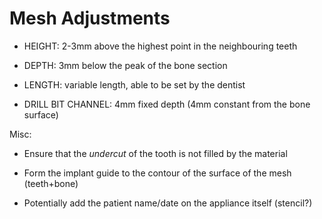 # Mesh Adjustments

- HEIGHT: 2-3mm above the highest point in the neighbouring teeth
- DEPTH: 3mm below the peak of the bone section
- LENGTH: variable length, able to be set by the dentist

- DRILL BIT CHANNEL: 4mm fixed depth (4mm constant from the bone surface)

Misc:
- Ensure that the _undercut_ of the tooth is not filled by the material
- Form the implant guide to the contour of the surface of the mesh (teeth+bone)

- Potentially add the patient name/date on the appliance itself (stencil?)
